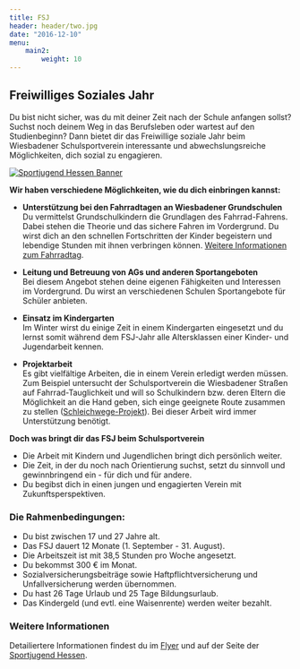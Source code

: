 ```yaml
---
title: FSJ
header: header/two.jpg
date: "2016-12-10"
menu: 
    main2:
        weight: 10
---
```


## Freiwilliges Soziales Jahr

Du bist nicht sicher, was du mit deiner Zeit nach der Schule anfangen sollst? Suchst noch deinem Weg in das Berufsleben oder wartest auf den Studienbeginn? Dann bietet dir das Freiwillige soziale Jahr beim Wiesbadener Schulsportverein interessante und abwechslungsreiche Möglichkeiten, dich sozial zu engagieren.

[![Sportjugend Hessen Banner](fsj/banner.jpg)](http://www.sportjugend-hessen.de)

**Wir haben verschiedene Möglichkeiten, wie du dich einbringen kannst:**

*   **Unterstützung bei den Fahrradtagen an Wiesbadener Grundschulen**  
    Du vermittelst Grundschulkindern die Grundlagen des Fahrrad-Fahrens. Dabei stehen die Theorie und das sichere Fahren im Vordergrund. Du wirst dich an den schnellen Fortschritten der Kinder begeistern und lebendige Stunden mit ihnen verbringen können. [Weitere Informationen zum Fahrradtag](fahrradtag).

*   **Leitung und Betreuung von AGs und anderen Sportangeboten**  
    Bei diesem Angebot stehen deine eigenen Fähigkeiten und Interessen im Vordergrund. Du wirst an verschiedenen Schulen Sportangebote für Schüler anbieten. 
    
*   **Einsatz im Kindergarten**  
    Im Winter wirst du einige Zeit in einem Kindergarten eingesetzt und du lernst somit während dem FSJ-Jahr alle Altersklassen einer Kinder- und Jugendarbeit kennen.  

*   **Projektarbeit**  
    Es gibt vielfältige Arbeiten, die in einem Verein erledigt werden müssen. Zum Beispiel untersucht der Schulsportverein die Wiesbadener Straßen auf Fahrrad-Tauglichkeit und will so Schulkindern bzw. deren Eltern die Möglichkeit an die Hand geben, sich einge geeignete Route zusammen zu stellen ([Schleichwege-Projekt](schleichwege)). Bei dieser Arbeit wird immer Unterstützung benötigt.

**Doch was bringt dir das FSJ beim Schulsportverein**

*   Die Arbeit mit Kindern und Jugendlichen bringt dich persönlich weiter.
*   Die Zeit, in der du noch nach Orientierung suchst, setzt du sinnvoll und gewinnbringend ein - für dich und für andere.
*   Du begibst dich in einen jungen und engagierten Verein mit Zukunftsperspektiven.

### Die Rahmenbedingungen:

*   Du bist zwischen 17 und 27 Jahre alt.
*   Das FSJ dauert 12 Monate (1\. September - 31\. August).
*   Die Arbeitszeit ist mit <span>38,5 Stunden pro Woche angesetzt.
*   Du bekommst 300 € im Monat.
*   Sozialversicherungsbeiträge sowie Haftpflichtversicherung und Unfallversicherung werden übernommen.
*   Du hast 26 Tage Urlaub und 25 Tage Bildungsurlaub.</span>
*   Das Kindergeld (und evtl. eine Waisenrente) werden weiter bezahlt.

### Weitere Informationen

Detailiertere Informationen findest du im [Flyer](fsj/FSJ-Flyer.pdf) und auf der Seite der [Sportjugend Hessen](http://www.sportjugend-hessen.de).
